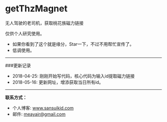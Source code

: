 # getThzMagnet
无人驾驶的老司机，获取桃花族磁力链接

仅供个人研究使用。

* 如果你看到了这个就是缘分，Star一下，不过不用帮忙宣传了。
* 低调使用。

---

###更新记录

* 2018-04-25: 刚刚开始写代码，核心代码为输入id提取磁力链接
* 2018-05-16: 更新网址，增添获取当日所有id。
---

**联系方式：**

* 个人博客: www.sansuikid.com
* 邮件: meayair@gmail.com
